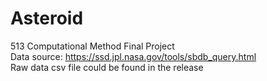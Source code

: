 # Asteroid
513 Computational Method Final Project  
Data source: https://ssd.jpl.nasa.gov/tools/sbdb_query.html  
Raw data csv file could be found in the release  
